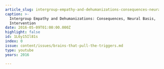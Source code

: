 ```yaml
---
article_slug: intergroup-empathy-and-dehumanizations-consequences-neural-basis-intervention
caption: >-
  Intergroup Empathy and Dehumanizations: Consequences, Neural Basis,
  Intervention
date: 2016-05-09T01:00:00.000Z
highlight: false
id: 1L6y15Il81s
index: 0
issue: content/issues/brains-that-pull-the-triggers.md
type: youtube
years: 2016

---
```

